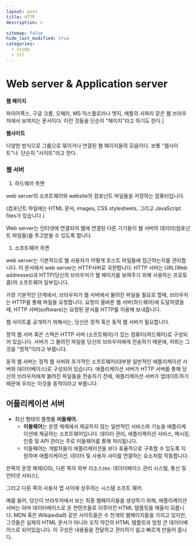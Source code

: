 ```yaml
---
layout: post
title: HTTP
description: >

sitemap: false
hide_last_modified: true
categories:
  - study
  - til
---
```


# Web server & Application server

**웹 페이지**

파이어폭스, 구글 크롬, 오페라, MS 익스플로러나 엣지, 애플의 사파리 같은 웹 브라우저에서 보여지는 문서이다. 이런 것들을 단순히 "페이지"라고 하기도 한다.]

**웹사이트**

다양한 방식으로 그룹으로 묶이거나 연결된 웹 페이지들의 모음이다. 보통 "웹사이트"나  단순히 "사이트"라고 한다.

### **웹 서버**

1. 하드웨어 측면

web server의 소프트웨어와 website의 컴포넌트 파일들을 저장하는 컴퓨터입니다.

(컴포넌트 파일에는 HTML 문서, images, CSS stylesheets, 그리고 JavaScript files가 있습니다.)

Web server는 인터넷에 연결되어 웹에 연결된 다른 기기들이 웹 서버의 데이터(컴포넌트 파일들)를 주고받을 수 있도록 합니다.

1. 소프트웨어 측면

web server는 기본적으로 웹 사용자가 어떻게 호스트 파일들에 접근하는지를 관리합니다. 이 문서에서 web server는 HTTP서버로 국한합니다. HTTP 서버는 URL(Web addresses)과 HTTP(당신의 브라우저가 웹 페이지를 보여주기 위해 사용하는 프로토콜)의 소프트웨어 일부입니다.

가장 기본적인 단계에서, 브라우저가 웹 서버에서 불려진 파일을 필요로 할때, 브라우저는 HTTP를 통해 파일을 요청합니다. 요청이 올바른 웹 서버(하드웨어)에 도달하였을 때, HTTP 서버(software)는 요청된 문서를 HTTP를 이용해 보내줍니다.

웹 사이트를 공개하기 위해서는, 당신은 정적 혹은 동적 웹 서버가 필요합니다.

정적 웹 서버 혹은 스택은 HTTP 서버 (소프트웨어)가 있는 컴퓨터(하드웨어)로 구성되어 있습니다. 서버가 그 불려진 파일을 당신의 브라우저에게 전송하기 때문에, 저희는 그것을 "정적"이라고 부릅니다.

동적 웹 서버는 정적 웹 서버와 추가적인 소프트웨어(대부분 일반적인 애플리케이션 서버와 데이터베이스)로 구성되어 있습니다. 애플리케이션 서버가 HTTP 서버를 통해 당신의 브라우저에게 불려진 파일들을 전송하기 전에, 애플리케이션 서버가 업데이트하기 때문에 우리는 이것을 동적이라고 부릅니다.

## **어플리케이션 서버**

- 최신 형태의 플랫폼 **미들웨어.**
  - **미들웨어**는 운영 체제에서 제공하지 않는 일반적인 서비스와 기능을 애플리케이션에 제공하는 소프트웨어입니다. 데이터 관리, 애플리케이션 서비스, 메시징, 인증 및 API 관리는 주로 미들웨어를 통해 처리됩니다.
  - 미들웨어는 개발자들이 애플리케이션을 보다 효율적으로 구축할 수 있도록 지원하며 애플리케이션, 데이터 및 사용자 사이를 연결하는 요소처럼 작동합니다.

한쪽의 운영 체제(OS), 다른 쪽의 외부 리소스(ex: 데이터베이스 관리 시스템, 통신 및 인터넷 서비스),

그리고 다른 쪽의 사용자 앱 사이에 상주하는 시스템 소프트 웨어.

예를 들어, 당신이 브라우저에서 보는 최종 웹페이지들을 생성하기 위해, 애플리케이션 서버는 아마 데이터베이스로 온 컨텐츠들로 이루어진 HTML 템플릿을 채울지 모릅니다. MDN 혹은 Wikipedia와 같은 사이트들은 수 천개의 웹페이지들을 가지고 있지만, 그것들은 실제의 HTML 문서가 아니라 오직 약간의 HTML 템플릿과 엄청 큰 데이터베이스로 되어있습니다. 이 구성은 내용들을 전달하고 관리하기 쉽고 빠르게 만들어 줍니다.
